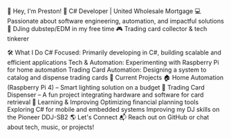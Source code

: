 👋 Hey, I'm Preston!
🚀 C# Developer | United Wholesale Mortgage
💻 Passionate about software engineering, automation, and impactful solutions
🎵 DJing dubstep/EDM in my free time
🎮 Trading card collector & tech tinkerer

🛠️ What I Do
C# Focused: Primarily developing in C#, building scalable and efficient applications
Tech & Automation: Experimenting with Raspberry Pi for home automation
Trading Card Automation: Designing a system to catalog and dispense trading cards
🚀 Current Projects
🏠 Home Automation (Raspberry Pi 4) – Smart lighting solution on a budget
🎴 Trading Card Dispenser – A fun project integrating hardware and software for card retrieval
🧠 Learning & Improving
Optimizing financial planning tools
Exploring C# for mobile and embedded systems
Improving my DJ skills on the Pioneer DDJ-SB2
🌎 Let's Connect
📬 Reach out on GitHub or chat about tech, music, or projects!
